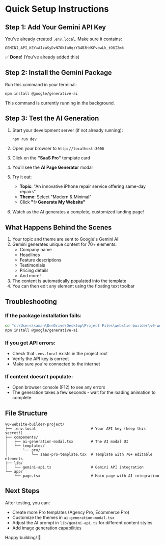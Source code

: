 # Quick Setup Instructions

## Step 1: Add Your Gemini API Key

You've already created `.env.local`. Make sure it contains:

```
GEMINI_API_KEY=AIzaSyDvN7OkIaHqzY34B3HdKFvowLk_tO6I2mk
```

✅ **Done!** (You've already added this)

## Step 2: Install the Gemini Package

Run this command in your terminal:

```bash
npm install @google/generative-ai
```

This command is currently running in the background.

## Step 3: Test the AI Generation

1. Start your development server (if not already running):
   ```bash
   npm run dev
   ```

2. Open your browser to `http://localhost:3000`

3. Click on the **"SaaS Pro"** template card

4. You'll see the **AI Page Generator** modal

5. Try it out:
   - **Topic**: "An innovative iPhone repair service offering same-day repairs"
   - **Theme**: Select "Modern & Minimal"
   - Click **"✨ Generate My Website"**

6. Watch as the AI generates a complete, customized landing page!

## What Happens Behind the Scenes

1. Your topic and theme are sent to Google's Gemini AI
2. Gemini generates unique content for 70+ elements:
   - Company name
   - Headlines
   - Feature descriptions
   - Testimonials
   - Pricing details
   - And more!
3. The content is automatically populated into the template
4. You can then edit any element using the floating text toolbar

## Troubleshooting

### If the package installation fails:
```bash
cd "c:\Users\saman\OneDrive\Desktop\Project Files\webstie builder\v0-website-builder-project"
npm install @google/generative-ai
```

### If you get API errors:
- Check that `.env.local` exists in the project root
- Verify the API key is correct
- Make sure you're connected to the internet

### If content doesn't populate:
- Open browser console (F12) to see any errors
- The generation takes a few seconds - wait for the loading animation to complete

## File Structure

```
v0-website-builder-project/
├── .env.local                         # Your API key (keep this secret!)
├── components/
│   ├── ai-generation-modal.tsx        # The AI modal UI
│   └── templates/
│       └── pro/
│           └── saas-pro-template.tsx  # Template with 70+ editable elements
├── lib/
│   └── gemini-api.ts                  # Gemini API integration
└── app/
    └── page.tsx                       # Main page with AI integration
```

## Next Steps

After testing, you can:
- Create more Pro templates (Agency Pro, Ecommerce Pro)
- Customize the themes in `ai-generation-modal.tsx`
- Adjust the AI prompt in `lib/gemini-api.ts` for different content styles
- Add image generation capabilities

Happy building! 🚀
